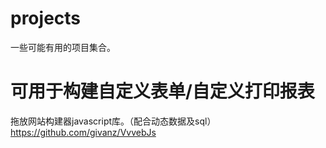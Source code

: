 # projects
一些可能有用的项目集合。

# 可用于构建自定义表单/自定义打印报表
拖放网站构建器javascript库。（配合动态数据及sql）
https://github.com/givanz/VvvebJs
